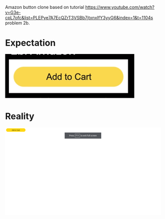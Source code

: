 Amazon button clone based on tutorial https://www.youtube.com/watch?v=G3e-cpL7ofc&list=PLEPye7A7EcQZrT3VSBb7jtxnxIfY3yyG6&index=1&t=1104s problem 2b.

# Expectation
![expected result](amazon-button-expectation.png)

# Reality
![my result](result.png)
